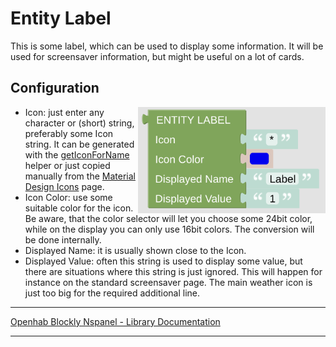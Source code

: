 # Entity Label

This is some label, which can be used to display some information. It will be used for screensaver information, but might be useful on a lot of cards. 

## Configuration

[<img src="img/blockLibrary_nspanel_entities_label.png" align="right" width="300">](img/blockLibrary_nspanel_entities_label.png)

- Icon: just enter any character or (short) string, preferably some Icon string. It can be generated with the [getIconForName](blockLibrary_nspanel_helpers_getIconForName.md) helper or just copied manually from the [Material Design Icons](https://docs.nspanel.pky.eu/icon-cheatsheet.html) page.
- Icon Color: use some suitable color for the icon. Be aware, that the color selector will let you choose some 24bit color, while on the display you can only use 16bit colors. The conversion will be done internally.
- Displayed Name: it is usually shown close to the Icon.
- Displayed Value: often this string is used to display some value, but there are situations where this string is just ignored. This will happen for instance on the standard screensaver page. The main weather icon is just too big for the required additional line.<br clear="right"/>

---

[Openhab Blockly Nspanel - Library Documentation](README.md)

---
